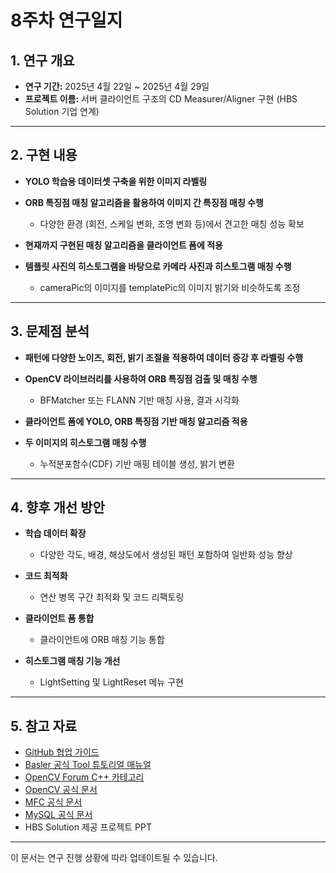 # 8주차 연구일지

## 1. 연구 개요

- **연구 기간:** 2025년 4월 22일 ~ 2025년 4월 29일
- **프로젝트 이름:** 서버 클라이언트 구조의 CD Measurer/Aligner 구현 (HBS Solution 기업 연계)

---

## 2. 구현 내용
- **YOLO 학습용 데이터셋 구축을 위한 이미지 라벨링**

- **ORB 특징점 매칭 알고리즘을 활용하여 이미지 간 특징점 매칭 수행**
    - 다양한 환경 (회전, 스케일 변화, 조명 변화 등)에서 견고한 매칭 성능 확보

- **현재까지 구현된 매칭 알고리즘을 클라이언트 폼에 적용**
    
- **템플릿 사진의 히스토그램을 바탕으로 카메라 사진과 히스토그램 매칭 수행**
    - cameraPic의 이미지를 templatePic의 이미지 밝기와 비슷하도록 조정

---

## **3. 문제점 분석**
- **패턴에 다양한 노이즈, 회전, 밝기 조절을 적용하여 데이터 증강 후 라벨링 수행**  

- **OpenCV 라이브러리를 사용하여 ORB 특징점 검출 및 매칭 수행**  
  - BFMatcher 또는 FLANN 기반 매칭 사용, 결과 시각화

- **클라이언트 폼에 YOLO, ORB 특징점 기반 매칭 알고리즘 적용**  

- **두 이미지의 히스토그램 매칭 수행**
  - 누적분포함수(CDF) 기반 매핑 테이블 생성, 밝기 변환

---

## **4. 향후 개선 방안**

- **학습 데이터 확장**  
  - 다양한 각도, 배경, 해상도에서 생성된 패턴 포함하여 일반화 성능 향상

- **코드 최적화**  
  - 연산 병목 구간 최적화 및 코드 리팩토링

- **클라이언트 폼 통합**  
  - 클라이언트에 ORB 매칭 기능 통합

- **히스토그램 매칭 기능 개선**  
  - LightSetting 및 LightReset 메뉴 구현

---

## 5. 참고 자료

- [GitHub 협업 가이드](https://docs.github.com/en/github)
- [Basler 공식 Tool 튜토리얼 매뉴얼](https://www.baslerweb.com/ko-kr/learning/tutorials/)
- [OpenCV Forum C++ 카테고리](https://forum.opencv.org/c/c/9)
- [OpenCV 공식 문서](https://docs.opencv.org/)
- [MFC 공식 문서](https://learn.microsoft.com/ko-kr/cpp/mfc/mfc-concepts?view=msvc-170)
- [MySQL 공식 문서](https://dev.mysql.com/doc/)
- HBS Solution 제공 프로젝트 PPT

---

이 문서는 연구 진행 상황에 따라 업데이트될 수 있습니다.
